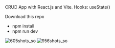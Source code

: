 CRUD App with React.js and Vite.
Hooks: useState()

Download this repo 
 - npm install
 - npm run dev

![605shots_so](https://github.com/ArtielSry/React-CRUD-Practice/assets/113340763/4aab2835-d6fb-4b48-93e8-89aa7f04efdc)
![956shots_so](https://github.com/ArtielSry/React-CRUD-Practice/assets/113340763/153e0ccf-61b4-423c-ae3a-d4cfe9a5f6d0)
